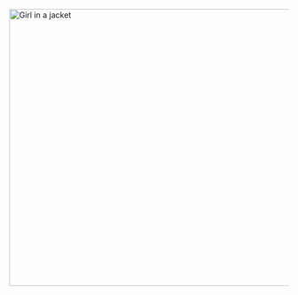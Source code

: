 <img src="https://i.pinimg.com/originals/9c/35/6c/9c356c9ded0c8d64958ca64d8473ebf1.gif" alt="Girl in a jacket" width="1000" height="500">
